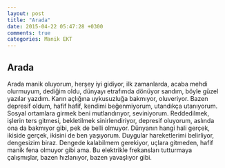 ```yaml
---
layout: post
title: "Arada"
date: 2015-04-22 05:47:28 +0300
comments: true
categories: Manik EKT
---
```


## Arada

Arada manik oluyorum, herşey iyi gidiyor, ilk zamanlarda, acaba mehdi olurmuyum, dediğim oldu, dünyayı etrafımda dönüyor sandım, böyle güzel yazılar yazdım. Karın açlığına uykusuzluğa bakmıyor, oluveriyor. Bazen depresif oldum, hafif hafif, kendimi beğenmiyorum, utandıkça utanıyorum. Sosyal ortamlara girmek beni mutlandırıyor, seviniyorum. Reddedilmek, işlerin ters gitmesi, bekletilmek sinirlendiriyor, depresif oluyorum, aslında ona da bakmıyor gibi, pek de belli olmuyor. Dünyanın hangi hali gerçek, ikiside gerçek, ikisini de ben yaşıyorum. Duygular hareketlerimi belirliyor, dengesizim biraz. Dengede kalabilmem gerekiyor, uçlara gitmeden, hafif manik fena olmuyor gibi ama. Bu elektrikle frekansları tutturmaya çalışmışlar, bazen hızlanıyor, bazen yavaşlıyor gibi.
